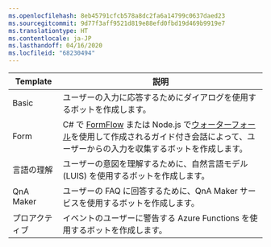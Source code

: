 ```yaml
---
ms.openlocfilehash: 8eb45791cfcb578a8dc2fa6a14799c0637daed23
ms.sourcegitcommit: 9d77f3aff9521d819e88efd0fbd19d469b9919e7
ms.translationtype: HT
ms.contentlocale: ja-JP
ms.lasthandoff: 04/16/2020
ms.locfileid: "68230494"
---
```

|        Template        |                                                                                                         説明                                                                                                         |
|------------------------|-----------------------------------------------------------------------------------------------------------------------------------------------------------------------------------------------------------------------------|
|         Basic          |                                                                                  ユーザーの入力に応答するためにダイアログを使用するボットを作成します。                                                                                  |
|          Form          | C# で [FormFlow](~/dotnet/bot-builder-dotnet-formflow.md) または Node.js で[ウォーターフォール](~/nodejs/bot-builder-nodejs-prompts.md)を使用して作成されるガイド付き会話によって、ユーザーからの入力を収集するボットを作成します。 |
| 言語の理解 |                                                                      ユーザーの意図を理解するために、自然言語モデル (LUIS) を使用するボットを作成します。                                                                      |
|       QnA Maker        |                                                                            ユーザーの FAQ に回答するために、QnA Maker サービスを使用するボットを作成します。                                                                             |
|       プロアクティブ        |                                                                              イベントのユーザーに警告する Azure Functions を使用するボットを作成します。                                                                              |

